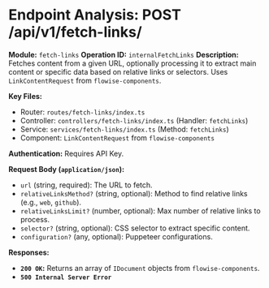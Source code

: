 # Endpoint Analysis: POST /api/v1/fetch-links/

**Module:** `fetch-links`
**Operation ID:** `internalFetchLinks`
**Description:** Fetches content from a given URL, optionally processing it to extract main content or specific data based on relative links or selectors. Uses `LinkContentRequest` from `flowise-components`.

**Key Files:**
* Router: `routes/fetch-links/index.ts`
* Controller: `controllers/fetch-links/index.ts` (Handler: `fetchLinks`)
* Service: `services/fetch-links/index.ts` (Method: `fetchLinks`)
* Component: `LinkContentRequest` from `flowise-components`

**Authentication:** Requires API Key.

**Request Body (`application/json`):**
*   `url` (string, required): The URL to fetch.
*   `relativeLinksMethod?` (string, optional): Method to find relative links (e.g., `web`, `github`).
*   `relativeLinksLimit?` (number, optional): Max number of relative links to process.
*   `selector?` (string, optional): CSS selector to extract specific content.
*   `configuration?` (any, optional): Puppeteer configurations.

**Responses:**
*   **`200 OK`:** Returns an array of `IDocument` objects from `flowise-components`.
*   **`500 Internal Server Error`**
